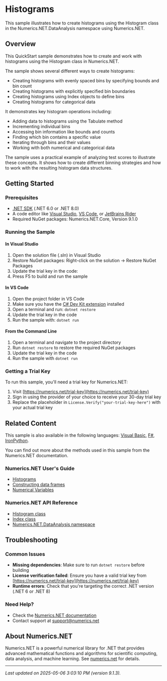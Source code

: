 # Histograms

This sample illustrates how to create histograms using the Histogram class in the Numerics.NET.DataAnalysis namespace using Numerics.NET.

## Overview

This QuickStart sample demonstrates how to create and work with histograms using the Histogram class in 
Numerics.NET.

The sample shows several different ways to create histograms:
- Creating histograms with evenly spaced bins by specifying bounds and bin count
- Creating histograms with explicitly specified bin boundaries
- Creating histograms using Index objects to define bins
- Creating histograms for categorical data

It demonstrates key histogram operations including:
- Adding data to histograms using the Tabulate method
- Incrementing individual bins
- Accessing bin information like bounds and counts
- Finding which bin contains a specific value
- Iterating through bins and their values
- Working with both numerical and categorical data

The sample uses a practical example of analyzing test scores to illustrate these concepts. It shows how
to create different binning strategies and how to work with the resulting histogram data structures.


## Getting Started

### Prerequisites

- [.NET SDK](https://dotnet.microsoft.com/download) (.NET 6.0 or .NET 8.0)
- A code editor like [Visual Studio](https://visualstudio.microsoft.com/), [VS Code](https://code.visualstudio.com/), or [JetBrains Rider](https://www.jetbrains.com/rider/)
- Required NuGet packages: Numerics.NET.Core, Version 9.1.0

### Running the Sample

#### In Visual Studio
1. Open the solution file (.sln) in Visual Studio
2. Restore NuGet packages: Right-click on the solution → Restore NuGet Packages
3. Update the trial key in the code:
4. Press F5 to build and run the sample

#### In VS Code

1. Open the project folder in VS Code
2. Make sure you have the [C# Dev Kit extension](https://marketplace.visualstudio.com/items?itemName=ms-dotnettools.csdevkit) installed
3. Open a terminal and run: `dotnet restore`
4. Update the trial key in the code 
5. Run the sample with: `dotnet run`

#### From the Command Line

1. Open a terminal and navigate to the project directory
2. Run `dotnet restore` to restore the required NuGet packages
3. Update the trial key in the code
4. Run the sample with `dotnet run`

### Getting a Trial Key

To run this sample, you'll need a trial key for Numerics.NET:

1. Visit [https://numerics.net/trial-key](https://numerics.net/trial-key)
2. Sign in using the provider of your choice to receive your 30-day trial key
3. Replace the placeholder in `License.Verify("your-trial-key-here")` with your actual trial key

## Related Content

This sample is also available in the following languages: 
[Visual Basic](https://github.com/NumericsDotNet/quickstart-visualbasic/tree/net462/data-analysis/histograms), [F#](https://github.com/NumericsDotNet/quickstart-fsharp/tree/net462/data-analysis/histograms), [IronPython](https://github.com/NumericsDotNet/quickstart-ironpython/tree/net462/data-analysis/histograms).

You can find out more about the methods used in this sample from the Numerics.NET documentation.

### Numerics.NET User's Guide

- [Histograms](https://numerics.net/documentation/latest/data-analysis/working-with-categorical-data/histograms)
- [Constructing data frames](https://numerics.net/documentation/latest/data-analysis/data-frames/constructing-data-frames)
- [Numerical Variables](https://numerics.net/documentation/latest/statistics/numerical-variables)

### Numerics.NET API Reference

- [Histogram class](https://numerics.net/documentation/latest/reference/numerics.net.dataanalysis.histogram)
- [Index class](https://numerics.net/documentation/latest/reference/numerics.net.dataanalysis.index)
- [Numerics.NET.DataAnalysis namespace](https://numerics.net/documentation/latest/reference/numerics.net.dataanalysis)


## Troubleshooting

### Common Issues

- **Missing dependencies**: Make sure to run `dotnet restore` before building
- **License verification failed**: Ensure you have a valid trial key from [https://numerics.net/trial-key](https://numerics.net/trial-key)
- **Runtime errors**: Check that you're targeting the correct .NET version (.NET 6 or .NET 8)

### Need Help?

- Check the [Numerics.NET documentation](https://numerics.net/documentation/)
- Contact support at [support@numerics.net](mailto:support@numerics.net?subject=Histograms%20QuickStart%20Sample%20%28C%23%29)

## About Numerics.NET

Numerics.NET is a powerful numerical library for .NET that provides advanced mathematical 
functions and algorithms for scientific computing, data analysis, and machine learning.
See [numerics.net](https://numerics.net) for details.

---

_Last updated on 2025-05-06 3:03:10 PM (version 9.1.3)._
